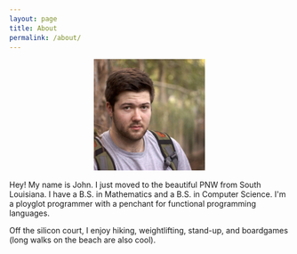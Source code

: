 ```yaml
---
layout: page
title: About
permalink: /about/
---
```


<center><img src="/assets/images/author.jpg" style="width: 200px; height: 200px;" /></center>

Hey! My name is John. I just moved to the beautiful PNW from South Louisiana. I have a B.S. in Mathematics and a B.S. in Computer Science. I'm a ployglot programmer with a penchant for functional programming languages. 

Off the silicon court, I enjoy hiking, weightlifting, stand-up, and boardgames (long walks on the beach are also cool). 

